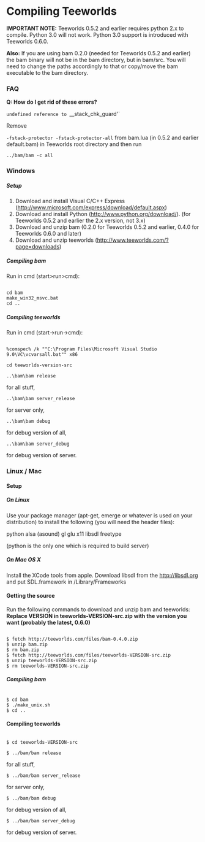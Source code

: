 # Compiling Teeworlds


**IMPORTANT NOTE:** Teeworlds 0.5.2 and earlier requires python 2.x to compile. Python 3.0 will not work. Python 3.0 support is introduced with Teeworlds 0.6.0.

**Also:** If you are using bam 0.2.0 (needed for Teeworlds 0.5.2 and earlier) the bam binary will not be in the bam directory, but in bam/src. You will need to change the paths accordingly to that or copy/move the bam executable to the bam directory.

### FAQ

**Q: How do I get rid of these errors?**

`undefined reference to `__stack_chk_guard'`

Remove

`-fstack-protector -fstack-protector-all`
from bam.lua (in 0.5.2 and earlier default.bam) in Teeworlds root directory and then run

`../bam/bam -c all`

### Windows

##### Setup

1. Download and install Visual C/C++ Express (http://www.microsoft.com/express/download/default.aspx) 
2. Download and install Python (http://www.python.org/download/). (for Teeworlds 0.5.2 and earlier the 2.x version, not 3.x)
3. Download and unzip bam (0.2.0 for Teeworlds 0.5.2 and earlier, 0.4.0 for Teeworlds 0.6.0 and later) 
4. Download and unzip teeworlds (http://www.teeworlds.com/?page=downloads) 

##### Compiling bam

Run in cmd (start>run>cmd):
```

cd bam
make_win32_msvc.bat
cd ..
```

##### Compiling teeworlds

Run in cmd (start->run->cmd):
```

%comspec% /k ""C:\Program Files\Microsoft Visual Studio 9.0\VC\vcvarsall.bat"" x86

cd teeworlds-version-src 

..\bam\bam release
```

for all stuff,

`..\bam\bam server_release`

for server only,

`..\bam\bam debug`

for debug version of all,

`..\bam\bam server_debug`

for debug version of server.

### Linux / Mac

#### Setup

##### On Linux

Use your package manager (apt-get, emerge or whatever is used on your distribution) to install the following (you will need the header files):

python
alsa (asound)
gl
glu
x11
libsdl
freetype

(python is the only one which is required to build server)

##### On Mac OS X

Install the XCode tools from apple. Download libsdl from the http://libsdl.org and put SDL.framework in /Library/Frameworks

#### Getting the source

Run the following commands to download and unzip bam and teeworlds:
**Replace VERSION in teeworlds-VERSION-src.zip with the version you want (probably the latest, 0.6.0)**
```

$ fetch http://teeworlds.com/files/bam-0.4.0.zip
$ unzip bam.zip
$ rm bam.zip
$ fetch http://teeworlds.com/files/teeworlds-VERSION-src.zip
$ unzip teeworlds-VERSION-src.zip
$ rm teeworlds-VERSION-src.zip
```

##### Compiling bam
```

$ cd bam
$ ./make_unix.sh
$ cd ..
```

#### Compiling teeworlds
```

$ cd teeworlds-VERSION-src

$ ../bam/bam release
```

for all stuff,

`$ ../bam/bam server_release`

for server only,

`$ ../bam/bam debug`

for debug version of all,

`$ ../bam/bam server_debug`

for debug version of server.

